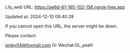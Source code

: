 Lily_web URL: https://ae6d-61-165-102-156.ngrok-free.app

Updated at: 2024-12-10 09:40:28

If you cannot open this URL, the server might be down.

Please contact: 

goley04@foxmail.com Or Wechat:GL_yeaH